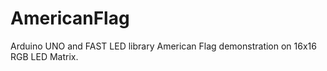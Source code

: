 # AmericanFlag
Arduino UNO and FAST LED library American Flag demonstration on 16x16 RGB LED Matrix.
